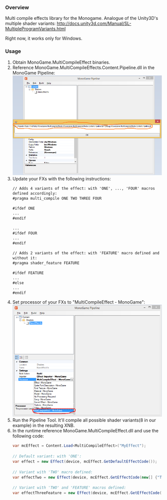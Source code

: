 ### Overview
Multi compile effects library for the Monogame.
Analogue of the Unity3D's multiple shader variants:
http://docs.unity3d.com/Manual/SL-MultipleProgramVariants.html

Right now, it works only for Windows.
### Usage
1. Obtain MonoGame.MultiCompileEffect binaries.
2. Reference MonoGame.MultiCompileEffects.Content.Pipeline.dll in the MonoGame Pipeline:
![Update Reference](/Images/updateReference.png)
3. Update your FXs with the following instructions: 
	```hlsl
	// Adds 4 variants of the effect: with 'ONE', ..., 'FOUR' macros defined accordingly:
	#pragma multi_compile ONE TWO THREE FOUR 

	#ifdef ONE
	...
	#endif

	...
	#ifdef FOUR
	...
	#endif

	// Adds 2 variants of the effect: with 'FEATURE' macro defined and without it:
	#pragma shader_feature FEATURE 
	
	#ifdef FEATURE
	...
	#else
	...
	#endif
	```
4. Set processor of your FXs to "MultiCompileEffect - MonoGame":
![Update Reference](/Images/updateProcessor.png)
5. Run the Pipeline Tool. It'll compile all possible shader variants(8 in our example) in the resulting XNB.
6. In the runtime reference MonoGame.MultiCompileEffect.dll and use the following code:
	```c#
	var mcEffect = Content.Load<MultiCompileEffect>("MyEffect");

	// Default variant: with 'ONE':
	var effect = new Effect(device, mcEffect.GetDefaultEffectCode()); 
	
	// Variant with 'TWO' macro defined:
	var effectTwo = new Effect(device, mcEffect.GetEffectCode(new[] {"TWO"}));
	
	// Variant with 'TWO' and 'FEATURE' macros defined:
	var effectThreeFeature = new Effect(device, mcEffect.GetEffectCode(new[] {"TWO", "FEATURE"}));
	```

